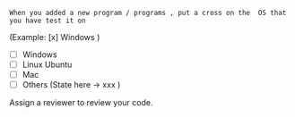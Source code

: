     When you added a new program / programs , put a cross on the  OS that you have test it on  
(Example: [x] Windows  )

- [  ] Windows  
- [  ] Linux Ubuntu  
- [  ] Mac  
- [  ] Others  (State here -> xxx )  

Assign a reviewer to review your code.
